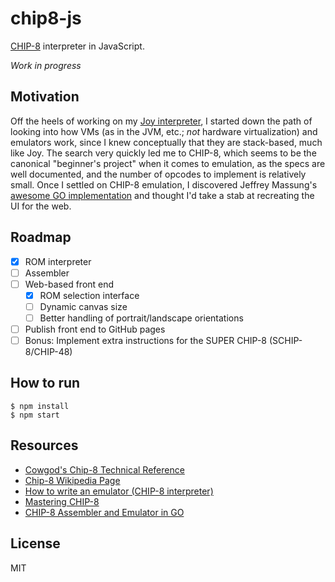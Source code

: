 # chip8-js

[CHIP-8][] interpreter in JavaScript.

*Work in progress*

## Motivation

Off the heels of working on my [Joy interpreter](https://github.com/jimf/joy-js),
I started down the path of looking into how VMs (as in the JVM, etc.; *not*
hardware virtualization) and emulators work, since I knew conceptually that
they are stack-based, much like Joy. The search very quickly led me to CHIP-8,
which seems to be the canonical "beginner's project" when it comes to
emulation, as the specs are well documented, and the number of opcodes to
implement is relatively small. Once I settled on CHIP-8 emulation, I discovered
Jeffrey Massung's [awesome GO implementation](https://massung.github.io/CHIP-8/)
and thought I'd take a stab at recreating the UI for the web.

## Roadmap

- [x] ROM interpreter
- [ ] Assembler
- [ ] Web-based front end
  - [x] ROM selection interface
  - [ ] Dynamic canvas size
  - [ ] Better handling of portrait/landscape orientations
- [ ] Publish front end to GitHub pages
- [ ] Bonus: Implement extra instructions for the SUPER CHIP-8 (SCHIP-8/CHIP-48)

## How to run

    $ npm install
    $ npm start

## Resources

- [Cowgod's Chip-8 Technical Reference](http://devernay.free.fr/hacks/chip8/C8TECH10.HTM)
- [Chip-8 Wikipedia Page](https://en.wikipedia.org/wiki/CHIP-8)
- [How to write an emulator (CHIP-8 interpreter)](http://www.multigesture.net/articles/how-to-write-an-emulator-chip-8-interpreter/)
- [Mastering CHIP-8](http://mattmik.com/files/chip8/mastering/chip8.html)
- [CHIP-8 Assembler and Emulator in GO](https://massung.github.io/CHIP-8/)

## License

MIT

[Chip-8]: https://en.wikipedia.org/wiki/CHIP-8
